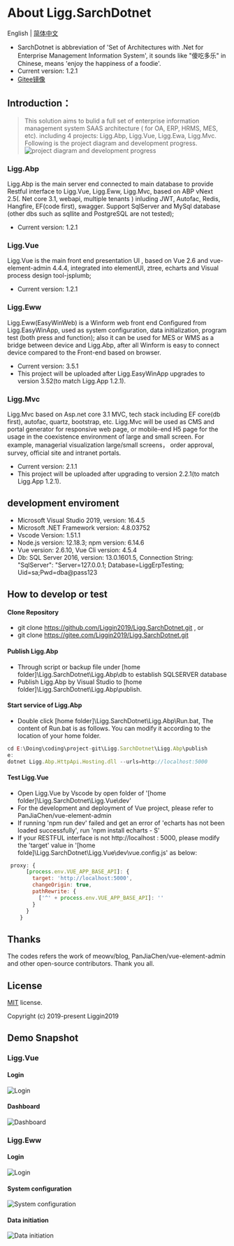 # About Ligg.SarchDotnet
English | [简体中文](./README.zh-CN.md)
- SarchDotnet is abbreviation of 'Set of Architectures with .Net for Enterprise Management Information System', it sounds like "傻吃多乐" in Chinese, means 'enjoy the happiness of a foodie'. 
- Current version: 1.2.1
- [Gitee镜像](https://www.gitee.com/liggin2019/Ligg.SarchDotnet)
## Introduction：
> This solution aims to bulid a full set of enterprise information management system SAAS architecture ( for OA, ERP, HRMS, MES, etc). including 4 projects: Ligg.Abp, Ligg.Vue, Ligg.Ewa, Ligg.Mvc. Following is the project diagram and development progress.
![project diagram and development progress](https://liggin2019.gitee.io/Static/images/SarchDotnet/proj-status.png)

### Ligg.Abp
Ligg.Abp is the main server end connected to main database to provide Restful interface to Ligg.Vue, Ligg.Eww, Ligg.Mvc, based on ABP vNext 2.5(. Net core 3.1, webapi, multiple tenants ) inluding JWT, Autofac, Redis, Hangfire, EF(code first), swagger. Support SqlServer and MySql database (other dbs such as sqllite and PostgreSQL are not tested);
- Current version: 1.2.1

### Ligg.Vue
Ligg.Vue is the main front end presentation UI , based on Vue 2.6 and vue-element-admin 4.4.4, integrated into elementUI, ztree, echarts and Visual process design tool-jsplumb;
- Current version: 1.2.1

### Ligg.Eww
Ligg.Eww(EasyWinWeb) is a Winform web front end Configured from Ligg.EasyWinApp, used as system configuration, data initialization, program test (both press and function); also it can be used for MES or WMS as a bridge between device and Ligg.Abp, after all Winform is easy to connect device compared to the Front-end based on browser.
- Current version: 3.5.1
- This project will be uploaded after Ligg.EasyWinApp upgrades to version 3.52(to match Ligg.App 1.2.1).


### Ligg.Mvc
Ligg.Mvc based on Asp.net core 3.1 MVC, tech stack including EF core(db first), autofac, quartz, bootstrap, etc. Ligg.Mvc will be used as CMS and portal generator for responsive web page, or mobile-end H5 page for the usage in the coexistence environment of large and small screen. For example, managerial visualization large/small screens， order approval, survey, official site and intranet portals.
- Current version: 2.1.1
- This project will be uploaded after upgrading to version 2.2.1(to match Ligg.App 1.2.1).

## development enviroment
- Microsoft Visual Studio 2019, version: 16.4.5
- Microsoft .NET Framework version: 4.8.03752
- Vscode Version: 1.51.1
- Node.js version: 12.18.3; npm version: 6.14.6
- Vue version: 2.6.10, Vue Cli version: 4.5.4
- Db: SQL Server 2016, version: 13.0.1601.5, Connection String: "SqlServer": "Server=127.0.0.1; Database=LiggErpTesting; Uid=sa;Pwd=dba@pass123

## How to develop or test
#### Clone Repository
- git clone https://github.com/Liggin2019/Ligg.SarchDotnet.git , or
- git clone https://gitee.com/Liggin2019/Ligg.SarchDotnet.git

#### Publish Ligg.Abp
- Through  script or backup file  under  [home folder]\Ligg.SarchDotnet\Ligg.Abp\db to establish SQLSERVER database
- Publish Ligg.Abp by Visual Studio to  [home folder]\Ligg.SarchDotnet\Ligg.Abp\publish.

#### Start service of Ligg.Abp
- Double click  [home folder]\Ligg.SarchDotnet\Ligg.Abp\Run.bat,  The content  of Run.bat is as follows. You can modify it according to the location of your home folder.

```js
cd E:\Doing\coding\project-git\Ligg.SarchDotnet\Ligg.Abp\publish
e:
dotnet Ligg.Abp.HttpApi.Hosting.dll --urls=http://localhost:5000
```
#### Test Ligg.Vue
- Open Ligg.Vue by Vscode by open folder of '[home folder]\Ligg.SarchDotnet\Ligg.Vue\dev'
- For the development and deployment of Vue project, please refer to PanJiaChen/vue-element-admin
- If running 'npm run dev' failed and get an error of 'echarts has not been loaded successfully', run 'npm install echarts - S'
- If your RESTFUL interface is not http://localhost : 5000, please modify the 'target' value in '[home folde]\Ligg.SarchDotnet\Ligg.Vue\dev\vue.config.js' as below: 
```js
 proxy: {
      [process.env.VUE_APP_BASE_API]: {
        target: 'http://localhost:5000',
        changeOrigin: true,
        pathRewrite: {
          ['^' + process.env.VUE_APP_BASE_API]: ''
        }
      }
    }
```
## Thanks
The codes refers the work of meowv/blog, PanJiaChen/vue-element-admin and other open-source contributors. Thank you all.

## License

[MIT](https://gitee.com/Liggin2019/Ligg.SarchDotnet/blob/master/LICENSE) license.

Copyright (c) 2019-present Liggin2019

## Demo Snapshot
### Ligg.Vue
#### Login
![Login](https://liggin2019.gitee.io/Static/images/SarchDotnet/Ligg.Vue-login.png)

#### Dashboard
![Dashboard](https://liggin2019.gitee.io/Static/images/Ligg.Vue-dashboard.png)

### Ligg.Eww
#### Login
![Login](https://liggin2019.gitee.io/Static/images/SarchDotnet/Ligg.Eww-login.png)
#### System configuration
![System configuration](https://liggin2019.gitee.io/Static/images/SarchDotnet/Ligg.Eww-trs-cfg.png)
#### Data initiation
![Data initiation](https://liggin2019.gitee.io/Static/images/SarchDotnet/Ligg.Eww-usr-mtn.png)  
